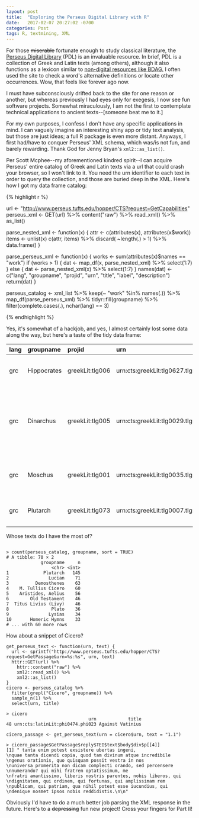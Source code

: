```yaml
---
layout: post
title:  "Exploring the Perseus Digital Library with R"
date:   2017-02-07 20:27:02 -0700
categories: Post
tags: R, textmining, XML
---
```


For those ~~miserable~~ fortunate enough to study classical literature, the [Perseus Digital Library](http://www.perseus.tufts.edu/hopper/) (PDL) is an 
invaluable resource. In brief, PDL is a collection of Greek and Latin texts (among others), although it also functions as a lexicon similar
to [non-digital resources like BDAG.](https://www.amazon.com/Greek-English-Lexicon-Testament-Christian-Literature/dp/0226039331) I often used the site
to check a word's alternative definitions or locate other occurrences. Wow, that feels like forever ago now.

<!--more-->

I must have subconsciously drifted back to the site for one reason or another, but whereas previously I had eyes only for exegesis, I now see
fun software projects. Somewhat miraculously, I am not the first to contemplate technical applications to ancient texts--[someone beat me to it.] 

For my own purposes, I confess I don't have any specific applications in mind. I can vaguely imagine an interesting shiny app or tidy text
analysis, but those are just ideas; a full R package is even more distant. Anyways, I first had/have to conquer Perseus' XML schema, which was/is not fun, and barely rewarding. Thank God for
Jenny Bryan's `xml2::as_list()`.

Per Scott Mcphee--my aforementioned kindred spirit--I can acquire Perseus' entire catalog of Greek and Latin texts via a url that could crash
your browser, so I won't link to it. You need the urn identifier to each text in order to query the collection, and those are buried deep
in the XML. Here's how I got my data frame catalog:

{% highlight r %}

url <- "http://www.perseus.tufts.edu/hopper/CTS?request=GetCapabilities"
perseus_xml <- GET(url) %>% 
  content("raw") %>% 
  read_xml() %>% 
  as_list()
  
parse_nested_xml <- function(x) {
attr <- c(attributes(x), attributes(x$work))
items <- unlist(x)
c(attr, items) %>% 
  discard( ~length(.) > 1) %>%
  data.frame()
}

parse_perseus_xml <- function(x) {
  works <- sum(attributes(x)$names == "work")
  if (works > 1) {
    dat <- map_df(x, parse_nested_xml) %>% 
      select(1:7)
  } else {
    dat <- parse_nested_xml(x) %>% 
      select(1:7)
  }
  names(dat) <- c("lang", "groupname", "projid", "urn", "title", "label", "description")
  return(dat)
}

perseus_catalog <- xml_list %>% 
  keep(~ "work" %in% names(.)) %>% 
  map_df(parse_perseus_xml) %>% 
  tidyr::fill(groupname) %>% 
  filter(complete.cases(.),
         nchar(lang) == 3)

{% endhighlight %}

Yes, it's somewhat of a hackjob, and yes, I almost certainly lost some data along the way, but here's a taste of the tidy data frame:

|lang |groupname   |projid          |urn                             |title                   |description                                                                                                                                                                                                                             |
|:----|:-----------|:---------------|:-------------------------------|:-----------------------|:---------------------------------------------------------------------------------------------------------------------------------------------------------------------------------------------------------------------------------------|
|grc  |Hippocrates |greekLit:tlg006 |urn:cts:greekLit:tlg0627.tlg006 |De morbis popularibus   |The Genuine Works of Hippocrates. Hippocrates. Charles Darwin Adams. New York. Dover. 1868.                                                                                                                                             |
|grc  |Dinarchus   |greekLit:tlg005 |urn:cts:greekLit:tlg0029.tlg005 |Against Aristogiton     |Perseus:bib:oclc,1533490, Perseus:bib:isbn,0674994345, Dinarchus. Minor Attic Orators in two volumes, 2, with an English translation by J. O. Burtt, M.A. Cambridge, MA, Harvard University Press; London, William Heinemann Ltd. 1962. |
|grc  |Moschus     |greekLit:tlg001 |urn:cts:greekLit:tlg0035.tlg001 |Eros Drapeta            |Moschus. The Greek Bucolic Poets. J. M. (John Maxwell) Edmonds. William Heinemann; G. P. Putnam&apos;s Sons. London; New York. 1919. Keyboarding.                                                                                       |
|grc  |Plutarch    |greekLit:tlg073 |urn:cts:greekLit:tlg0007.tlg073 |De amicorum multitudine |Perseus:bib:oclc,10390491, Plutarch. Moralia. Gregorius N. Bernardakis. Leipzig. Teubner. 1888. 1.                                                                                                                                      |

Whose texts do I have the most of? 

```

> count(perseus_catalog, groupname, sort = TRUE)
# A tibble: 70 × 2
             groupname     n
                 <chr> <int>
1             Plutarch   145
2               Lucian    71
3          Demosthenes    63
4    M. Tullius Cicero    60
5    Aristides, Aelius    56
6        Old Testament    46
7  Titus Livius (Livy)    46
8                Plato    36
9               Lysias    34
10       Homeric Hymns    33
# ... with 60 more rows

```

How about a snippet of Cicero?

```
get_perseus_text <- function(urn, text) {
  url <- sprintf("http://www.perseus.tufts.edu/hopper/CTS?request=GetPassage&urn=%s:%s", urn, text)
  httr::GET(url) %>% 
    httr::content("raw") %>% 
    xml2::read_xml() %>% 
    xml2::as_list()
}
cicero <- perseus_catalog %>% 
  filter(grepl("Cicero", groupname)) %>% 
  sample_n(1) %>%
  select(urn, title)

> cicero
                               urn            title
48 urn:cts:latinLit:phi0474.phi023 Against Vatinius

cicero_passage <- get_perseus_text(urn = cicero$urn, text = "1.1")

> cicero_passage$GetPassage$reply$TEI$text$body$div$p[[4]]
[1] " tanta enim potest exsistere ubertas ingeni, 
\nquae tanta dicendi copia, quod tam divinum atque incredibile 
\ngenus orationis, quo quisquam possit vestra in nos 
\nuniversa promerita non dicam complecti orando, sed percensere 
\nnumerando? qui mihi fratrem optatissimum, me 
\nfratri amantissimo, liberis nostris parentes, nobis liberos, qui 
\ndignitatem, qui ordinem, qui fortunas, qui amplissimam rem 
\npublicam, qui patriam, qua nihil potest esse iucundius, qui 
\ndenique nosmet ipsos nobis reddidistis.\n\n"

```

Obviously I'd have to do a much better job parsing the XML response in the future. Here's to a ~~depressing~~ fun new project! Cross your fingers
for Part II!
